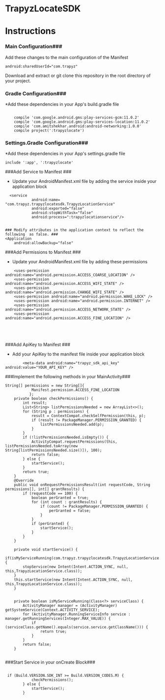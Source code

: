 # TrapyzLocateSDK

# Instructions #

### Main Configuration###
Add these changes to the main configuration of the Manifest
```
android:sharedUserId="com.trapyz"
```
Download and extract or git clone this repository in the root directory of your project.

### Gradle Configuration###
*Add these dependencies in your App's build.gradle file

```
    
    compile 'com.google.android.gms:play-services-gcm:11.0.2'
    compile 'com.google.android.gms:play-services-location:11.0.2'
    compile 'com.amitshekhar.android:android-networking:1.0.0'
    compile project(':trapyzlocate')

```

### Settings.Gradle Configuration###
*Add these dependencies in your App's settings.gradle file
```
include ':app', ':trapyzlocate'

```

###Add Service to Manifest ###
* Update your AndroidManifest.xml file by adding the service inside your application block
```
  <service
            android:name= "com.trapyz.trapyzlocatesdk.TrapyzLocationService"
            android:exported="false"
            android:stopWithTask="false"
            android:process=":trapyzlocationservice"/>
            
```

```
### Modify attributes in the application context to reflect the following  as false. ###
<Application
    android:allowBackup="false"
```
###Add Permissions to Manifest ###
* Update your AndroidManifest.xml file by adding these permissions
```
    <uses-permission android:name="android.permission.ACCESS_COARSE_LOCATION" />
    <uses-permission android:name="android.permission.ACCESS_WIFI_STATE" />
    <uses-permission android:name="android.permission.CHANGE_WIFI_STATE" />
    <uses-permission android:name="android.permission.WAKE_LOCK" />
    <uses-permission android:name="android.permission.INTERNET" />
    <uses-permission android:name="android.permission.ACCESS_NETWORK_STATE" />
    <uses-permission android:name="android.permission.ACCESS_FINE_LOCATION" />
    

    
    
```

###Add ApiKey to Manifest ###
* Add your ApiKey to the manifest file inside your application block
```
        <meta-data android:name="trapyz_sdk_api_key" android:value="YOUR_API_KEY" />

```

###Implement the following methods in your MainActivity###

```
String[] permissions = new String[]{
            Manifest.permission.ACCESS_FINE_LOCATION
           };
    private boolean checkPermissions() {
        int result;
        List<String> listPermissionsNeeded = new ArrayList<>();
        for (String p : permissions) {
            result = ContextCompat.checkSelfPermission(this, p);
            if (result != PackageManager.PERMISSION_GRANTED) {
                listPermissionsNeeded.add(p);
            }
        }
        if (!listPermissionsNeeded.isEmpty()) {
            ActivityCompat.requestPermissions(this, listPermissionsNeeded.toArray(new String[listPermissionsNeeded.size()]), 100);
            return false;
        } else {
            startService();
        }
        return true;
    }
    @Override
    public void onRequestPermissionsResult(int requestCode, String permissions[], int[] grantResults) {
        if (requestCode == 100) {
            boolean perGranted = true;
            for (int count : grantResults) {
                if (count != PackageManager.PERMISSION_GRANTED) {
                    perGranted = false;
                }
            }
            if (perGranted) {
                startService();
            } 
        }
    }
    
    private void startService() {
    if(isMyServiceRunning(com.trapyz.trapyzlocatesdk.TrapyzLocationService.class)) {
        stopService(new Intent(Intent.ACTION_SYNC, null, this,TrapyzLocationService.class));
    }
    this.startService(new Intent(Intent.ACTION_SYNC, null, this,TrapyzLocationService.class));
    }
    
    
    private boolean isMyServiceRunning(Class<?> serviceClass) {
        ActivityManager manager = (ActivityManager) getSystemService(Context.ACTIVITY_SERVICE);
        for (ActivityManager.RunningServiceInfo service : manager.getRunningServices(Integer.MAX_VALUE)) {
            if (serviceClass.getName().equals(service.service.getClassName())) {
                return true;
            }
        }
        return false;
    }
 
``` 
 
 
###Start Service in your onCreate Block###
```
  	
 if (Build.VERSION.SDK_INT >= Build.VERSION_CODES.M) {
            checkPermissions();
        } else {
            startService();
        }
```
